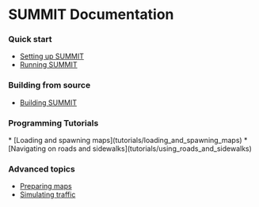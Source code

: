 <h1> SUMMIT Documentation </h1>

<h3> Quick start </h3>

  * [Setting up SUMMIT](getting_started/setting_up) 
  * [Running SUMMIT](getting_started/running) 

<h3> Building from source </h3>

  * [Building SUMMIT](getting_started/building)

<h3> Programming Tutorials </h3>
  * [Loading and spawning maps](tutorials/loading_and_spawning_maps)
  * [Navigating on roads and sidewalks](tutorials/using_roads_and_sidewalks)

<h3> Advanced topics </h3>

  * [Preparing maps](tutorials/preparing_maps)
  * [Simulating traffic](tutorials/simulating_traffic)
